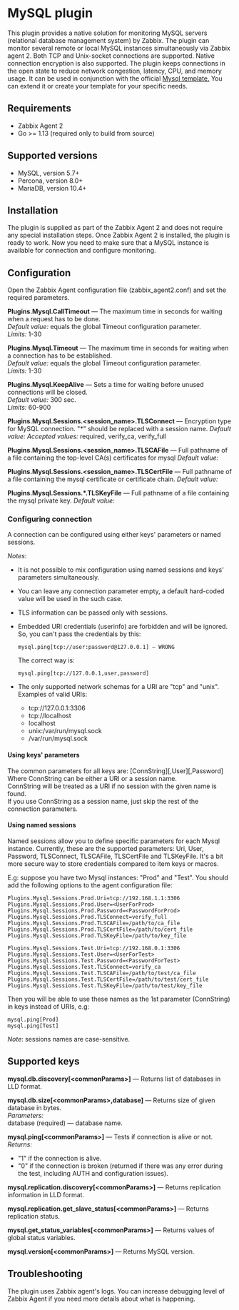 # MySQL plugin
This plugin provides a native solution for monitoring MySQL servers (relational database management system) by Zabbix. 
The plugin can monitor several remote or local MySQL instances simultaneously via Zabbix agent 2. Both TCP and 
Unix-socket connections are supported. Native connection encryption is also supported. The plugin keeps connections 
in the open state to reduce network congestion, latency, CPU, and memory usage. It can be used in conjunction with the official 
[Mysql template.](https://git.zabbix.com/projects/ZBX/repos/zabbix/browse/templates/db/mysql_agent2) 
You can extend it or create your template for your specific needs.

## Requirements
* Zabbix Agent 2
* Go >= 1.13 (required only to build from source)

## Supported versions
* MySQL, version 5.7+
* Percona, version 8.0+
* MariaDB, version 10.4+

## Installation
The plugin is supplied as part of the Zabbix Agent 2 and does not require any special installation steps. Once 
Zabbix Agent 2 is installed, the plugin is ready to work. Now you need to make sure that a MySQL instance is 
available for connection and configure monitoring.

## Configuration
Open the Zabbix Agent configuration file (zabbix_agent2.conf) and set the required parameters.

**Plugins.Mysql.CallTimeout** — The maximum time in seconds for waiting when a request has to be done.  
*Default value:* equals the global Timeout configuration parameter.    
*Limits:* 1-30

**Plugins.Mysql.Timeout** — The maximum time in seconds for waiting when a connection has to be established.  
*Default value:* equals the global Timeout configuration parameter.    
*Limits:* 1-30

**Plugins.Mysql.KeepAlive** — Sets a time for waiting before unused connections will be closed.  
*Default value:* 300 sec.  
*Limits:* 60-900

**Plugins.Mysql.Sessions.<session_name>.TLSConnect** — Encryption type for MySQL connection. "*" should be replaced with a session name.
*Default value:* 
*Accepted values:*  required, verify_ca, verify_full

**Plugins.Mysql.Sessions.<session_name>.TLSCAFile** — Full pathname of a file containing the top-level CA(s) certificates for mysql
*Default value:* 

**Plugins.Mysql.Sessions.<session_name>.TLSCertFile** — Full pathname of a file containing the mysql certificate or certificate chain.
*Default value:* 

**Plugins.Mysql.Sessions.*.TLSKeyFile** — Full pathname of a file containing the mysql private key.
*Default value:* 

### Configuring connection
A connection can be configured using either keys' parameters or named sessions.     

*Notes*:  
* It is not possible to mix configuration using named sessions and keys' parameters simultaneously.
* You can leave any connection parameter empty, a default hard-coded value will be used in the such case.
* TLS information can be passed only with sessions.
* Embedded URI credentials (userinfo) are forbidden and will be ignored. So, you can't pass the credentials by this:   
  
      mysql.ping[tcp://user:password@127.0.0.1] — WRONG  
  
  The correct way is:
    
      mysql.ping[tcp://127.0.0.1,user,password]
      
* The only supported network schemas for a URI are "tcp" and "unix".  
Examples of valid URIs:
    - tcp://127.0.0.1:3306
    - tcp://localhost
    - localhost
    - unix:/var/run/mysql.sock
    - /var/run/mysql.sock
      
#### Using keys' parameters
The common parameters for all keys are: [ConnString][,User][,Password]  
Where ConnString can be either a URI or a session name.   
ConnString will be treated as a URI if no session with the given name is found.  
If you use ConnString as a session name, just skip the rest of the connection parameters.  
 
#### Using named sessions
Named sessions allow you to define specific parameters for each Mysql instance. Currently, these are the supported 
parameters: Uri, User, Password, TLSConnect, TLSCAFile, TLSCertFile and TLSKeyFile. It's a bit more secure way to 
store credentials compared to item keys or macros.

E.g: suppose you have two Mysql instances: "Prod" and "Test". 
You should add the following options to the agent configuration file:   

    Plugins.Mysql.Sessions.Prod.Uri=tcp://192.168.1.1:3306
    Plugins.Mysql.Sessions.Prod.User=<UserForProd>  
    Plugins.Mysql.Sessions.Prod.Password=<PasswordForProd>
    Plugins.Mysql.Sessions.Prod.TLSConnect=verify_full
    Plugins.Mysql.Sessions.Prod.TLSCAFile=/path/to/ca_file
    Plugins.Mysql.Sessions.Prod.TLSCertFile=/path/to/cert_file
    Plugins.Mysql.Sessions.Prod.TLSKeyFile=/path/to/key_file
      
    Plugins.Mysql.Sessions.Test.Uri=tcp://192.168.0.1:3306
    Plugins.Mysql.Sessions.Test.User=<UserForTest>   
    Plugins.Mysql.Sessions.Test.Password=<PasswordForTest>
    Plugins.Mysql.Sessions.Test.TLSConnect=verify_ca
    Plugins.Mysql.Sessions.Test.TLSCAFile=/path/to/test/ca_file
    Plugins.Mysql.Sessions.Test.TLSCertFile=/path/to/test/cert_file
    Plugins.Mysql.Sessions.Test.TLSKeyFile=/path/to/test/key_file
        
Then you will be able to use these names as the 1st parameter (ConnString) in keys instead of URIs, e.g:

    mysql.ping[Prod]
    mysql.ping[Test]

*Note*: sessions names are case-sensitive.
  
## Supported keys
**mysql.db.discovery[\<commonParams\>]** — Returns list of databases in LLD format.

**mysql.db.size[\<commonParams\>,database]** — Returns size of given database in bytes.  
*Parameters:*  
database (required) — database name.

**mysql.ping[\<commonParams\>]** — Tests if connection is alive or not.  
*Returns:*
- "1" if the connection is alive.
- "0" if the connection is broken (returned if there was any error during the test, including AUTH and configuration issues).

**mysql.replication.discovery[\<commonParams\>]** — Returns replication information in LLD format.   

**mysql.replication.get_slave_status[\<commonParams\>]** — Returns replication status.

**mysql.get_status_variables[\<commonParams\>]** — Returns values of global status variables.

**mysql.version[\<commonParams\>]** — Returns MySQL version.      

## Troubleshooting
The plugin uses Zabbix agent's logs. You can increase debugging level of Zabbix Agent if you need more details about 
what is happening. 
